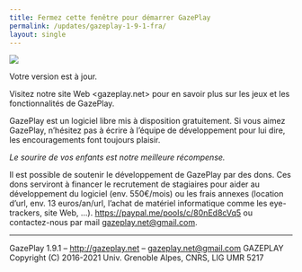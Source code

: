 ```yaml
---
title: Fermez cette fenêtre pour démarrer GazePlay
permalink: /updates/gazeplay-1-9-1-fra/
layout: single
---
```


<img src="{{site.baseurl}}/assets/images/gazeplayLogo1-9.png"/>

Votre version est à jour.

Visitez notre site Web <gazeplay.net> pour en savoir plus sur les jeux et les fonctionnalités de GazePlay.

GazePlay est un logiciel libre mis à disposition gratuitement.
Si vous aimez GazePlay, n’hésitez pas à écrire à l’équipe de développement pour lui dire, les encouragements font toujours plaisir.

_Le sourire de vos enfants est notre meilleure récompense._

Il est possible de soutenir le développement de GazePlay par des dons.
Ces dons serviront à financer le recrutement de stagiaires pour aider au développement du logiciel (env. 550€/mois) ou les frais annexes (location d’url, env. 13 euros/an/url, l’achat de matériel informatique comme les eye-trackers, site Web, …).
<https://paypal.me/pools/c/80nEd8cVq5> ou contactez-nous par mail <gazeplay.net@gmail.com>.

---

GazePlay 1.9.1 – <http://gazeplay.net> – <gazeplay.net@gmail.com>
GAZEPLAY Copyright (C) 2016-2021 Univ. Grenoble Alpes, CNRS, LIG UMR 5217
